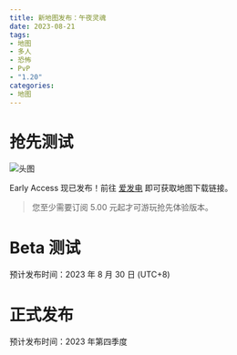 ```yaml
---
title: 新地图发布：午夜灵魂
date: 2023-08-21
tags: 
- 地图
- 多人
- 恐怖
- PvP
- "1.20"
categories: 
- 地图
---
```


# 抢先测试

![头图](https://pic1.afdiancdn.com/user/329c4404b01811eca09b52540025c377/common/6406d94aad0c14e6fbc7b793501dd13e_w2560_h777_s1640.png)

Early Access 现已发布！前往 [爱发电](https://afdian.net/p/700645c6418311ee878d52540025c377) 即可获取地图下载链接。

> 您至少需要订阅 5.00 元起才可游玩抢先体验版本。

# Beta 测试

预计发布时间：2023 年 8 月 30 日 (UTC+8)

# 正式发布

预计发布时间：2023 年第四季度
